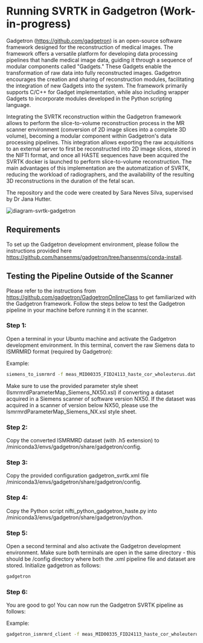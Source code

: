 # Running SVRTK in Gadgetron (Work-in-progress)

Gadgetron (https://github.com/gadgetron) is an open-source software framework designed for the reconstruction of medical images. The framework offers a versatile platform for developing data processing pipelines that handle medical image data, guiding it through a sequence of modular components called "Gadgets." These Gadgets enable the transformation of raw data into fully reconstructed images. Gadgetron encourages the creation and sharing of reconstruction modules, facilitating the integration of new Gadgets into the system. The framework primarily supports C/C++ for Gadget implementation, while also including wrapper Gadgets to incorporate modules developed in the Python scripting language.

Integrating the SVRTK reconstruction within the Gadgetron framework allows to perform the slice-to-volume reconstruction process in the MR scanner environment (conversion of 2D image slices into a complete 3D volume), becoming a modular component within Gadgetron's data processing pipelines. This integration allows exporting the raw acquisitions to an external server to first be reconstructed into 2D image slices, stored in the NIFTI format, and once all HASTE sequences have been acquired the SVRTK docker is launched to perform slice-to-volume reconstruction. The main advantages of this implementation are the automatization of SVRTK, reducing the workload of radiographers, and the availability of the resulting 3D reconstructions in the duration of the fetal scan.

The repository and the code were created by Sara Neves Silva, supervised by Dr Jana Hutter.

![diagram-svrtk-gadgetron](https://github.com/SVRTK/gadgetron-svrtk-integration/assets/72754856/1b1f3e79-8cca-40cb-9a35-d956d70f8415)

## Requirements

To set up the Gadgetron development environment, please follow the instructions provided here https://github.com/hansenms/gadgetron/tree/hansenms/conda-install.

## Testing the Pipeline Outside of the Scanner

Please refer to the instructions from https://github.com/gadgetron/GadgetronOnlineClass to get familiarized with the Gadgetron framework. Follow the steps below to test the Gadgetron pipeline in your machine before running it in the scanner.

### Step 1: 
Open a terminal in your Ubuntu machine and activate the Gadgetron development environment. In this terminal, convert the raw Siemens data to ISMRMRD format (required by Gadgetron):

Example:
```bash
siemens_to_ismrmrd -f meas_MID00335_FID24113_haste_cor_wholeuterus.dat --skipSyncData -x IsmrmrdParameterMap_Siemens_NX50.xsl -z 2 -o meas_MID00335_FID24113_haste_cor_wholeuterus.h5
```
Make sure to use the provided parameter style sheet (IsmrmrdParameterMap_Siemens_NX50.xsl) if converting a dataset acquired in a Siemens scanner of software version NX50. If the dataset was acquired in a scanner of version below NX50, please use the IsmrmrdParameterMap_Siemens_NX.xsl style sheet.

### Step 2: 
Copy the converted ISMRMRD dataset (with .h5 extension) to /miniconda3/envs/gadgetron/share/gadgetron/config.

### Step 3: 
Copy the provided configuration gadgetron_svrtk.xml file /miniconda3/envs/gadgetron/share/gadgetron/config.

### Step 4:
Copy the Python script nifti_python_gadgetron_haste.py into /miniconda3/envs/gadgetron/share/gadgetron/python.

### Step 5:
Open a second terminal and also activate the Gadgetron development environment. Make sure both terminals are open in the same directory - this should be /config directory where both the .xml pipeline file and dataset are stored. Initialize gadgetron as follows:

```bash
gadgetron
```
### Step 6: 
You are good to go! You can now run the Gadgetron SVRTK pipeline as follows:

Example:
```bash
gadgetron_ismrmrd_client -f meas_MID00335_FID24113_haste_cor_wholeuterus.h5 -C gadgetron_svrtk.xml -o meas_MID00335_FID24113_haste_cor_wholeuterus_r001.h5
```
